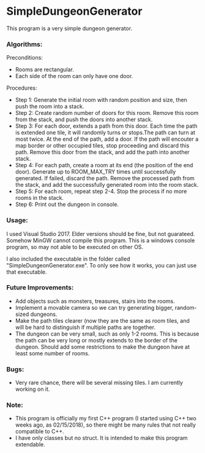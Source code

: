 # SimpleDungeonGenerator

This program is a very simple dungeon generator.

### Algorithms:

Preconditions:

- Rooms are rectangular.
- Each side of the room can only have one door.

Procedures:

- Step 1: Generate the initial room with random position and size, then push the room into a stack.
- Step 2: Create random number of doors for this room. Remove this room from the stack, and push the doors into another stack.
- Step 3: For each door, extends a path from this door. Each time the path is extended one tile, it will randomly turns or stops.The path can turn at most twice. At the end of the path, add a door. If the path will encouter a map border or other occupied tiles, stop proceeding and discard this path. Remove this door from the stack, and add the path into another stack.
- Step 4: For each path, create a room at its end (the position of the end door). Generate up to ROOM_MAX_TRY times until successfully generated. If failed, discard the path. Remove the processed path from the stack, and add the successfully generated room into the room stack.
- Step 5: For each room, repeat step 2-4. Stop the process if no more rooms in the stack.
- Step 6: Print out the dungeon in console.

### Usage:

I used Visual Studio 2017. Elder versions should be fine, but not guarateed. Somehow MinGW cannot compile this program. This is a windows console program, so may not able to be executed on other OS.

I also included the executable in the folder called "SimpleDungeonGenerator.exe". To only see how it works, you can just use that executable.

### Future Improvements:

- Add objects such as monsters, treasures, stairs into the rooms.
- Implement a movable camera so we can try generating bigger, random-sized dungeons.
- Make the path tiles clearer (now they are the same as room tiles, and will be hard to distinguish if multiple paths are together.
- The dungeon can be very small, such as only 1-2 rooms. This is because the path can be very long or mostly extends to the border of the dungeon. Should add some restrictions to make the dungeon have at least some number of rooms.

### Bugs:
- Very rare chance, there will be several missing tiles. I am currently working on it. 

### Note:
- This program is officially my first C++ program (I started using C++ two weeks ago, as 02/15/2018), so there might be many rules that not really compatible to C++.
- I have only classes but no struct. It is intended to make this program extendable.


